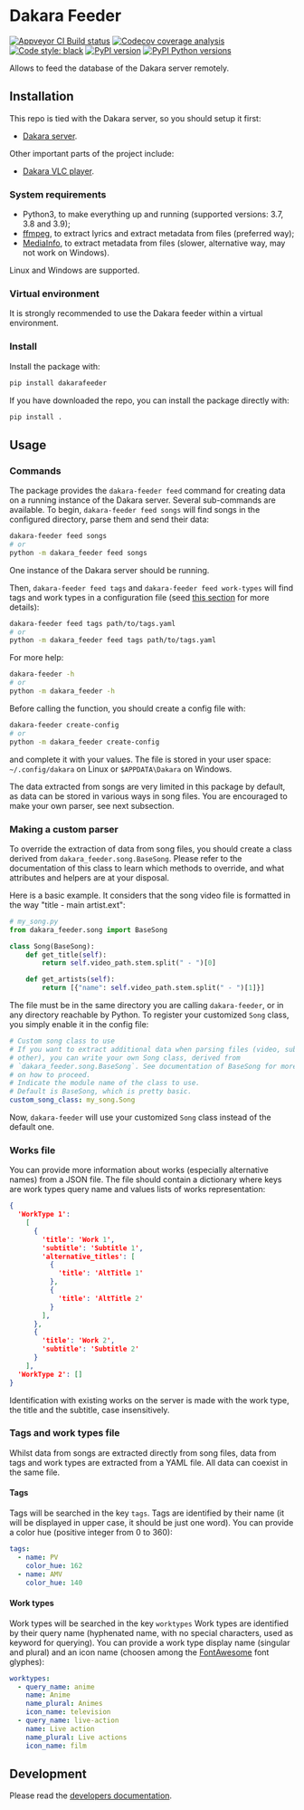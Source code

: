 # Dakara Feeder

<!-- Badges are displayed for the develop branch -->
[![Appveyor CI Build status](https://ci.appveyor.com/api/projects/status/8qpr1lk1kye7fkf0/branch/develop?svg=true)](https://ci.appveyor.com/project/neraste/dakara-feeder/branch/develop)
[![Codecov coverage analysis](https://codecov.io/gh/DakaraProject/dakara-feeder/branch/develop/graph/badge.svg)](https://codecov.io/gh/DakaraProject/dakara-feeder)
[![Code style: black](https://img.shields.io/badge/code%20style-black-000000.svg)](https://github.com/ambv/black)
[![PyPI version](https://badge.fury.io/py/dakarafeeder.svg)](https://pypi.python.org/pypi/dakarafeeder/)
[![PyPI Python versions](https://img.shields.io/pypi/pyversions/dakarafeeder.svg)](https://pypi.python.org/pypi/dakarafeeder/)

Allows to feed the database of the Dakara server remotely.

## Installation

This repo is tied with the Dakara server, so you should setup it first:

* [Dakara server](https://github.com/DakaraProject/dakara-server/).

Other important parts of the project include:

* [Dakara VLC player](https://github.com/DakaraProject/dakara-player-vlc/).

### System requirements

* Python3, to make everything up and running (supported versions: 3.7, 3.8 and 3.9);
* [ffmpeg](https://www.ffmpeg.org/), to extract lyrics and extract metadata from files (preferred way);
* [MediaInfo](https://mediaarea.net/fr/MediaInfo/), to extract metadata from files (slower, alternative way, may not work on Windows).

Linux and Windows are supported.

### Virtual environment

It is strongly recommended to use the Dakara feeder within a virtual environment.

### Install

Install the package with:

```sh
pip install dakarafeeder
```

If you have downloaded the repo, you can install the package directly with:

```sh
pip install .
```

## Usage

### Commands

The package provides the `dakara-feeder feed` command for creating data on a running instance of the Dakara server.
Several sub-commands are available.
To begin, `dakara-feeder feed songs` will find songs in the configured directory, parse them and send their data:

```sh
dakara-feeder feed songs
# or
python -m dakara_feeder feed songs
```

One instance of the Dakara server should be running.

Then, `dakara-feeder feed tags` and `dakara-feeder feed work-types` will find tags and work types in a configuration file (seed [this section](#tags-and-work-types-file) for more details):

```sh
dakara-feeder feed tags path/to/tags.yaml
# or
python -m dakara_feeder feed tags path/to/tags.yaml
```

For more help:

```sh
dakara-feeder -h
# or
python -m dakara_feeder -h
```

Before calling the function, you should create a config file with:

```sh
dakara-feeder create-config
# or
python -m dakara_feeder create-config
```

and complete it with your values. The file is stored in your user space: `~/.config/dakara` on Linux or `$APPDATA\Dakara` on Windows.

The data extracted from songs are very limited in this package by default, as data can be stored in various ways in song files. You are encouraged to make your own parser, see next subsection.

### Making a custom parser

To override the extraction of data from song files, you should create a class derived from `dakara_feeder.song.BaseSong`. Please refer to the documentation of this class to learn which methods to override, and what attributes and helpers are at your disposal.

Here is a basic example. It considers that the song video file is formatted in the way "title - main artist.ext":

```python
# my_song.py
from dakara_feeder.song import BaseSong

class Song(BaseSong):
    def get_title(self):
        return self.video_path.stem.split(" - ")[0]

    def get_artists(self):
        return [{"name": self.video_path.stem.split(" - ")[1]}]
```

The file must be in the same directory you are calling `dakara-feeder`, or in any directory reachable by Python.
To register your customized `Song` class, you simply enable it in the config file:

```yaml
# Custom song class to use
# If you want to extract additional data when parsing files (video, subtitle or
# other), you can write your own Song class, derived from
# `dakara_feeder.song.BaseSong`. See documentation of BaseSong for more details
# on how to proceed.
# Indicate the module name of the class to use.
# Default is BaseSong, which is pretty basic.
custom_song_class: my_song.Song
```

Now, `dakara-feeder` will use your customized `Song` class instead of the default one.

### Works file

You can provide more information about works (especially alternative names) from a JSON file.
The file should contain a dictionary where keys are work types query name and values lists of works representation:

```json
{
  'WorkType 1':
    [
      {
        'title': 'Work 1',
        'subtitle': 'Subtitle 1',
        'alternative_titles': [
          {
            'title': 'AltTitle 1'
          },
          {
            'title': 'AltTitle 2'
          }
        ],
      },
      {
        'title': 'Work 2',
        'subtitle': 'Subtitle 2'
      }
    ],
  'WorkType 2': []
}
```

Identification with existing works on the server is made with the work type, the title and the subtitle, case insensitively.

### Tags and work types file

Whilst data from songs are extracted directly from song files, data from tags and work types are extracted from a YAML file.
All data can coexist in the same file.

#### Tags

Tags will be searched in the key `tags`.
Tags are identified by their name (it will be displayed in upper case, it
should be just one word).
You can provide a color hue (positive integer from 0 to 360):

```yaml
tags:
  - name: PV
    color_hue: 162
  - name: AMV
    color_hue: 140
```

#### Work types

Work types will be searched in the key `worktypes`
Work types are identified by their query name (hyphenated name, with no special
characters, used as keyword for querying).
You can provide a work type display name (singular and plural) and an icon name (choosen among the
[FontAwesome](http://fontawesome.io/icons/) font glyphes):

```yaml
worktypes:
  - query_name: anime
    name: Anime
    name_plural: Animes
    icon_name: television
  - query_name: live-action
    name: Live action
    name_plural: Live actions
    icon_name: film
```

## Development

Please read the [developers documentation](CONTRIBUTING.md).
